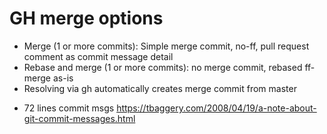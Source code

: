 #  GH merge options
 - Merge (1 or more commits): Simple merge commit, no-ff, pull request comment as commit message detail
 - Rebase and merge (1 or more commits): no merge commit, rebased ff-merge as-is
 - Resolving via gh automatically creates merge commit from master

+ 72 lines commit msgs
https://tbaggery.com/2008/04/19/a-note-about-git-commit-messages.html
